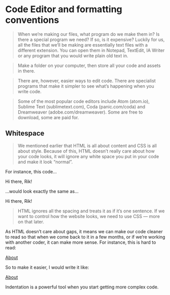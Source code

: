 # Code Editor and formatting conventions

> When we’re making our files, what program do we make them in? Is
there a special program we need? If so, is it expensive?
Luckily for us, all the files that we’ll be making are essentially text files
with a different extension. You can open them in Notepad, TextEdit, IA
Writer or any program that you would write plain old text in.

> Make a folder on your computer, then store all your code and assets
in there.

> There are, however, easier ways to edit code. There are specialist
programs that make it simpler to see what’s happening when you write
code.

> Some of the most popular code editors include Atom (atom.io),
Sublime Text (sublimetext.com), Coda (panic.com/coda) and
Dreamweaver (adobe.com/dreamweaver). Some are free to download,
some are paid for.


## Whitespace

> We mentioned earlier that HTML is all about content and CSS is all about style. Because of this, HTML doesn’t really care about how your code looks, it will ignore any white space you put in your code and make it look “normal”.


For instance, this code...
<p>Hi there, Rik!</p>
...would look exactly the same as...
<p>
Hi
there, Rik!</p>


> HTML ignores all the spacing and treats it as if it’s one sentence. If we want to control how the website looks, we need to use CSS — more on that later.

As HTML doesn’t care about gaps, it means we can make our code
cleaner to read so that when we come back to it in a few months, or if
we’re working with another coder, it can make more sense.
For instance, this is hard to read:
<p><a href="about.html">About</a></p>
So to make it easier, I would write it like:
<p>
<a href="about.html">About</a>
</p>

Indentation is a powerful tool when you start getting more complex
code.
